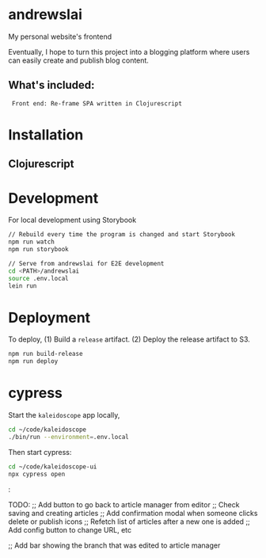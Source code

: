 # andrewslai

My personal website's frontend

Eventually, I hope to turn this project into a blogging platform where users can
easily create and publish blog content.

## What's included:

     Front end: Re-frame SPA written in Clojurescript

# Installation

## Clojurescript

# Development

For local development using Storybook

```sh
// Rebuild every time the program is changed and start Storybook
npm run watch
npm run storybook

// Serve from andrewslai for E2E development
cd <PATH>/andrewslai
source .env.local
lein run

```

# Deployment

To deploy,
(1) Build a `release` artifact.
(2) Deploy the release artifact to S3.

```sh
npm run build-release
npm run deploy
```

# cypress

Start the `kaleidoscope` app locally,

```sh
cd ~/code/kaleidoscope
./bin/run --environment=.env.local
```

Then start cypress:

```sh
cd ~/code/kaleidoscope-ui
npx cypress open
```

:

TODO:
;; Add button to go back to article manager from editor
;; Check saving and creating articles
;; Add confirmation modal when someone clicks delete or publish icons
;; Refetch list of articles after a new one is added
;; Add config button to change URL, etc

;; Add bar showing the branch that was edited to article manager
